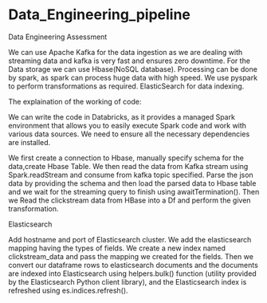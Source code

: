 # Data_Engineering_pipeline
Data Engineering Assessment

We can use Apache Kafka for the data ingestion as we are dealing with streaming data and kafka is very fast and ensures  zero downtime. 
For the Data storage we can use Hbase(NoSQL database).
Processing can be done by spark, as spark can process huge data with high speed. We use pyspark to perform transformations as required.
ElasticSearch for data indexing.

The explaination of the working of code:

We can write the code in Databricks, as it provides a managed Spark environment that allows you to easily execute Spark code and work with various data sources. We need to ensure all the necessary dependencies are installed.


We first create a connection to Hbase, manually specify schema for the data,create Hbase Table.
We then read the data from Kafka stream using Spark.readStream and consume from kafka topic specified. 
Parse the json data by providing the schema and then load the parsed data to Hbase table and we wait for the streaming query to finish using awaitTermination().
Then we Read the clickstream data from HBase into a Df and perform the given transformation.

Elasticsearch

Add hostname and port of  Elasticsearch cluster. We add the elasticsearch mapping having the types of fields.
We create a new index named clickstream_data and pass the mapping we created for the fields. Then we convert our dataframe rows to elasticsearch documents and the documents are indexed into Elasticsearch using helpers.bulk() function (utility provided by the Elasticsearch Python client library), and the Elasticsearch index is refreshed using es.indices.refresh().
